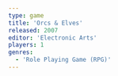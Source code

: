 ```yaml
---
type: game
title: 'Orcs & Elves'
released: 2007
editor: 'Electronic Arts'
players: 1
genres:
  - 'Role Playing Game (RPG)'
---
```

